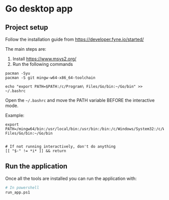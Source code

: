 # Go desktop app



## Project setup
Follow the installation guide from https://developer.fyne.io/started/

The main steps are:
1. Install https://www.msys2.org/
2. Run the following commands
```
pacman -Syu
pacman -S git mingw-w64-x86_64-toolchain

echo "export PATH=$PATH:/c/Program\ Files/Go/bin:~/Go/bin" >> ~/.bashrc
```

Open the `~/.bashrc` and move the PATH variable BEFORE the interactive mode.

Example:
```
export PATH=/mingw64/bin:/usr/local/bin:/usr/bin:/bin:/c/Windows/System32:/c/Windows:/c/Windows/System32/Wbem:/c/Windows/System32/WindowsPowerShell/v1.0/:/usr/bin/site_perl:/usr/bin/vendor_perl:/usr/bin/core_perl:/c/Program\ Files/Go/bin:~/Go/bin


# If not running interactively, don't do anything
[[ "$-" != *i* ]] && return
```

## Run the application
Once all the tools are installed you can run the application with:
```bash
# In powershell
run_app.ps1
```


